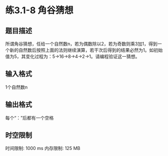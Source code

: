 # 练3.1-8 角谷猜想

## 题目描述

所谓角谷猜想，任给一个自然数n，若为偶数除以2，若为奇数则乘3加1，得到一个新的自然数后按照上面的法则继续演算，若干次后得到的结果必然为1。如初始值为5，其变化过程为：5->16->8->4->2->1。请编程验证这一猜想。

## 输入格式

1个自然数n

## 输出格式

每个“：”后都有一个空格

## 时空限制

时间限制: 1000 ms
内存限制: 125 MB
